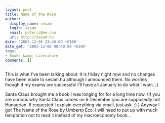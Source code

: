 ```yaml
---
layout: post
title: Name of the Rose
author:
  display_name: sesam
  login: sesam
  email: petersz@me.com
  url: http://sesam.hu
date: '2003-12-05 23:40:00 +0100'
date_gmt: '2003-12-06 00:40:00 +0100'
tags:
- Books &amp; Literature
comments: []
---
```


This is what I've been talking about. It is friday night now and no changes have been made to sesam.hu although I announced them. No worries though if my exams are successful I'll have all January to do what I want. ;) 

Santa Claus brought me a book I was longing for for a long time now. (If you are curious why Santa Claus comes on 6 December you are supposedly not Hunagrian. If requested I explain everything via email, just ask. :) ) Anyway I got The Name of the Rose by Umberto Eco. I will need to put up with much temptation not to read it instead of my macroeconomy book...
